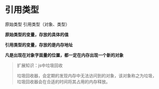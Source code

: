 # 引用类型

原始类型 引用类型（对象、类型）

**原始类型的变量，存放的具体的值**

**引用类型的变量，存放的是内存地址**

**凡是出现在对象字面量的位置，都一定在内存出现一个新的对象**

> 扩展知识：js中垃圾回收
>
> 垃圾回收器，会定期的发现内存中无法访问到的对象，该对象称之为垃圾，垃圾回收器会在合适的时间将其占用的内存释放。